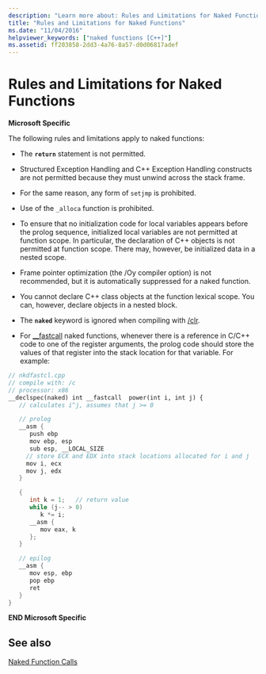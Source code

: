 ```yaml
---
description: "Learn more about: Rules and Limitations for Naked Functions"
title: "Rules and Limitations for Naked Functions"
ms.date: "11/04/2016"
helpviewer_keywords: ["naked functions [C++]"]
ms.assetid: ff203858-2dd3-4a76-8a57-d0d06817adef
---
```

# Rules and Limitations for Naked Functions

**Microsoft Specific**

The following rules and limitations apply to naked functions:

- The **`return`** statement is not permitted.

- Structured Exception Handling and C++ Exception Handling constructs are not permitted because they must unwind across the stack frame.

- For the same reason, any form of `setjmp` is prohibited.

- Use of the `_alloca` function is prohibited.

- To ensure that no initialization code for local variables appears before the prolog sequence, initialized local variables are not permitted at function scope. In particular, the declaration of C++ objects is not permitted at function scope. There may, however, be initialized data in a nested scope.

- Frame pointer optimization (the /Oy compiler option) is not recommended, but it is automatically suppressed for a naked function.

- You cannot declare C++ class objects at the function lexical scope. You can, however, declare objects in a nested block.

- The **`naked`** keyword is ignored when compiling with [/clr](../build/reference/clr-common-language-runtime-compilation.md).

- For [__fastcall](../cpp/fastcall.md) naked functions, whenever there is a reference in C/C++ code to one of the register arguments, the prolog code should store the values of that register into the stack location for that variable. For example:

```cpp
// nkdfastcl.cpp
// compile with: /c
// processor: x86
__declspec(naked) int __fastcall  power(int i, int j) {
   // calculates i^j, assumes that j >= 0

   // prolog
   __asm {
      push ebp
      mov ebp, esp
      sub esp, __LOCAL_SIZE
     // store ECX and EDX into stack locations allocated for i and j
     mov i, ecx
     mov j, edx
   }

   {
      int k = 1;   // return value
      while (j-- > 0)
         k *= i;
      __asm {
         mov eax, k
      };
   }

   // epilog
   __asm {
      mov esp, ebp
      pop ebp
      ret
   }
}
```

**END Microsoft Specific**

## See also

[Naked Function Calls](../cpp/naked-function-calls.md)
